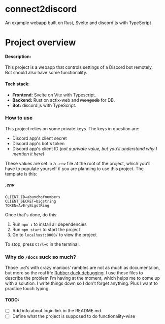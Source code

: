 # connect2discord
An example webapp built on Rust, Svelte and discord.js with TypeScript
<br>
# Project overview
#### Description:
This project is a webapp that controls settings of a Discord bot remotely. Bot should also have some functionality.

#### Tech stack:
- **Frontend:** Svelte on Vite with Typescript.
- **Backend:** Rust on actix-web and ~~mongodb~~ for DB.
- **Bot:** discord.js with TypeScript.

### How to use
This project relies on some private keys. The keys in question are:
- Discord app's client secret
- Discord app's bot's token
- Discord app's client ID *(not a private value, but you'll understand why I mention it here)*

These values are set in a `.env` file at the root of the project, which you'll have to populate yourself if you are planning to use this project. The template is this:

##### .env
```
CLIENT_ID=abunchofnumbers
CLIENT_SECRET=bigstring
TOKEN=AvEryBigstRing
```

Once that's done, do this:
1. Run `npm i` to install all dependencies
2. Run `npm start` to start the project`
3. Go to `localhost:8000/` to view the project

To stop, press `Ctrl+C` in the terminal.

### Why do `/docs` suck so much?
Those `.md`'s with crazy maniacs' rambles are not as much as documentaion, but more so the real life [Rubber duck debugging](https://en.wikipedia.org/wiki/Rubber_duck_debugging). I use these files to describe the problem I'm having at the moment, which helps me to come up with a solution. I write things down so I don't forget anything. Plus I want to practice touch typing. 

#### TODO:
- [ ] Add info about login link in the README.md
- [ ] Define what the project is supposed to do functionality-wise

